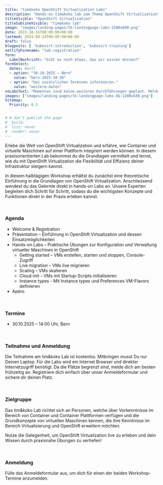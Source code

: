 ```yaml
---
title: "tim&koko OpenShift Virtualization Labs"
description: "Hands-on tim&koko lab zum Thema OpenShift Virtualization"
titleVisible: "OpenShift Virtualization"
titleSublineVisible: "tim&koko lab"
image: "images/landing-pages/tk-landingpage-labs-1500x600.png"
date: 2022-10-31T00:00:00+00:00
lastmod: 2024-08-24T00:00:00+00:00
draft: false
blogposts: [ 'kubevirt-introduction', 'kubevirt-training']
netlifyFormname: "lab-registration"
form:
  LabelNachricht: "Gibt es noch etwas, das wir wissen müssen?"
formSelect:
  dates: #null
  - option: "30.10.2025 – Bern"
    value: "bern-2025-10-30"
  - option: "bei zusätzlichen Terminen informieren."
    value: "weitere-daten"
noLabsText: "Momentan sind keine weiteren Durchführungen geplant. Melde dich für unseren Newsletter an, um keine News zu verpassen!"
images: ["images/landing-pages/tk-landingpage-labs-OG-1200x630.png"]
Sitemap:
  Priority: 0.3


# # don't publish the page
# _build:
#  list: never
#  render: never
---
```




Erlebe die Welt von OpenShift Virtualization und erfahre, wie Container und virtuelle Maschinen auf einer Plattform integriert werden können. In diesem praxisorientierten Lab bekommst du die Grundlagen vermittelt und lernst, wie du mit OpenShift Virtualization die Flexibilität und Effizienz deiner Infrastruktur steigern kannst.

In diesem halbtägigen Workshop erhältst du zunächst eine theoretische Einführung in die Grundlagen von OpenShift Virtualization. Anschliessend wendest du das Gelernte direkt in hands-on Labs an. Unsere Experten
begleiten dich Schritt für Schritt, sodass du die wichtigsten Konzepte und Funktionen direkt in der Praxis erleben kannst.

&nbsp;

### Agenda

* Welcome & Registration
* Präsentation – Einführung in OpenShift Virtualization und dessen Einsatzmöglichkeiten
* Hands-on Labs – Praktische Übungen zur Konfiguration und Verwaltung virtueller Maschinen in OpenShift
  * Getting started – VMs erstellen, starten und stoppen, Console-Zugriff
  * Live migration – VMs live migrieren
  * Scaling – VMs skalieren
  * Cloud-init - VMs mit Startup-Scripts initialisieren
  * Instance types - Mit Instance types und Preferences VM-Flavors definieren
* Apéro

&nbsp;

### Termine

* 30.10.2025 – 14:00 Uhr, Bern

&nbsp;

### Teilnahme und Anmeldung

Die Teilnahme am tim&koko Lab ist kostenlos. Mitbringen musst Du nur Deinen Laptop. Für die Labs wird ein Internet Browser und direkter Internetzugriff benötigt. Da die Plätze begrenzt sind, melde dich am besten frühzeitig an. Registriere dich einfach über unser Anmeldeformular und sichere dir deinen Platz.

&nbsp;

### Zielgruppe

Das tim&koko Lab richtet sich an Personen, welche über Vorkenntnisse im Bereich von Container und Container Plattformen verfügen und die Grundkonzepte von virtuellen Maschinen kennen, die ihre Kenntnisse im Bereich Virtualisierung und OpenShift erweitern möchten.

Nutze die Gelegenheit, um OpenShift Virtualization live zu erleben und dein Wissen durch praxisnahe Übungen zu vertiefen!

&nbsp;

### Anmeldung

Fülle das Anmeldeformular aus, um dich für einen der beiden Workshop-Termine anzumelden.
